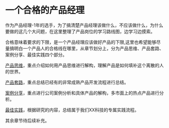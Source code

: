# 一个合格的产品经理

作为产品经理-1年的选手，为了搞清楚产品经理该做什么，不应该做什么，为什么要做的这几个大问题，在这里整理了产品岗位的学习路线图，边学习边摸索。

合格意味着要求的下限，是一个产品经理应该做好产品的下限,这里也希望能够尽量搞明白一个产品人的合格线在哪里，从章节划分上，分为产品思维、产品套路、案例分享、最佳实践四个部分。

[产品思维](/chan-pin-si-wei.md)，重点介绍如何用产品思维进行解构，理解产品是如何填补这个离散的人的世界。

[产品套路](/chan-pin-tao-lu.md)，重点总结已经有的非常成熟产品开发流程进行总结。

[案例分享](/an-li-fen-xi.md)，重点进行公司案例分析和具体产品的解构，多市面上的热点产品进行分析。

[最佳实践](/zui-jia-shi-jian.md)，根据研究的内容，总结属于我们XX科技的专属实践流程。

其余章节待后续补充。

